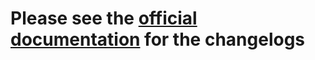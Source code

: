 # Please see the [official documentation](https://docs.kubermatic.com/kubelb/latest/release-notes) for the changelogs
